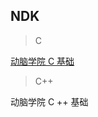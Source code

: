 ## NDK

> C 

[动脑学院 C 基础](https://github.com/austenyad/interview/blob/master/Android%E5%B9%B3%E5%8F%B0%E7%9B%B8%E5%85%B3/NDK/01-C%E8%AF%AD%E8%A8%80%E5%85%A5%E9%97%A8%E3%80%81%E6%95%B0%E6%8D%AE%E7%B1%BB%E5%9E%8B%E3%80%81%E6%95%B0%E7%BB%84%E3%80%81%E5%86%85%E5%AD%98%E5%B8%83%E5%B1%80.md)

> C++

动脑学院 C ++ 基础

